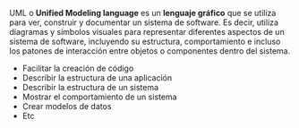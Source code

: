 UML o **Unified Modeling language** es un **lenguaje gráfico** que se utiliza para ver, construir y documentar un sistema de software. Es decir, utiliza diagramas y símbolos visuales para representar diferentes aspectos de un sistema de software, incluyendo su estructura, comportamiento e incluso los patones de interacción entre objetos o componentes dentro del sistema.

- Facilitar la creación de código
- Describir la estructura de una aplicación
- Describir la estructura de un sistema
- Mostrar el comportamiento de un sistema
- Crear modelos de datos
- Etc
